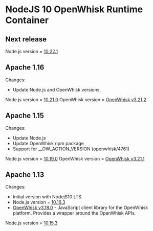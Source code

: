 <!--
#
# Licensed to the Apache Software Foundation (ASF) under one or more
# contributor license agreements.  See the NOTICE file distributed with
# this work for additional information regarding copyright ownership.
# The ASF licenses this file to You under the Apache License, Version 2.0
# (the "License"); you may not use this file except in compliance with
# the License.  You may obtain a copy of the License at
#
#     http://www.apache.org/licenses/LICENSE-2.0
#
# Unless required by applicable law or agreed to in writing, software
# distributed under the License is distributed on an "AS IS" BASIS,
# WITHOUT WARRANTIES OR CONDITIONS OF ANY KIND, either express or implied.
# See the License for the specific language governing permissions and
# limitations under the License.
#
-->

# NodeJS 10 OpenWhisk Runtime Container
## Next release 
Node.js version = [10.22.1](https://nodejs.org/en/blog/release/v10.22.1/)

## Apache 1.16
Changes:
  - Update Node.js and OpenWhisk versions.

Node.js version = [10.21.0](https://nodejs.org/en/blog/release/v10.21.0/)
OpenWhisk version = [OpenWhisk v3.21.2](https://www.npmjs.com/package/openwhisk)

## Apache 1.15
Changes:
  - Update Node.js
  - Update OpenWhisk npm package
  - Support for __OW_ACTION_VERSION (openwhisk/4761)

Node.js version = [10.19.0](https://nodejs.org/en/blog/release/v10.19.0/)
OpenWhisk version = [OpenWhisk v3.21.1](https://www.npmjs.com/package/openwhisk)

## Apache 1.13
Changes:
- Initial version with NodejS10 LTS
- Node.js version = [10.16.3](https://nodejs.org/en/blog/release/v10.16.3/)
- [OpenWhisk v3.18.0](https://www.npmjs.com/package/openwhisk) - JavaScript client library for the OpenWhisk platform. Provides a wrapper around the OpenWhisk APIs.

Node.js version = [10.15.3](https://nodejs.org/en/blog/release/v10.15.3/)
